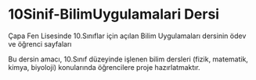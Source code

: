 ﻿# 10Sinif-BilimUygulamalari Dersi
Çapa Fen Lisesinde 10.Sınıflar için açılan Bilim Uygulamaları dersinin ödev ve öğrenci sayfaları

Bu dersin amacı, 10.Sınıf düzeyinde işlenen bilim dersleri (fizik, matematik, kimya, biyoloji) konularında öğrencilere  proje hazırlatmaktır.
